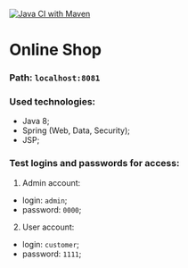 [![Java CI with Maven](https://github.com/DKharchenko25/OnlineShop_SpringData_SpringWeb_SpringSecurity_JSP/actions/workflows/maven.yml/badge.svg)](https://github.com/DKharchenko25/OnlineShop_SpringData_SpringWeb_SpringSecurity_JSP/actions/workflows/maven.yml)
# Online Shop

### Path: ```localhost:8081```

### Used technologies:
 - Java 8;
 - Spring (Web, Data, Security);
 - JSP;

### Test logins and passwords for access:

1. Admin account:

- login: ```admin```;
- password: ```0000```;

2. User account:

- login: ```customer```;
- password: ```1111```;
